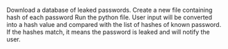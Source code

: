 Download a database of leaked passwords. Create a new file containing hash of each password Run the python file. User input will be converted into a hash value and compared with the list of hashes of known password. If the hashes match, it means the password is leaked and will notify the user.
